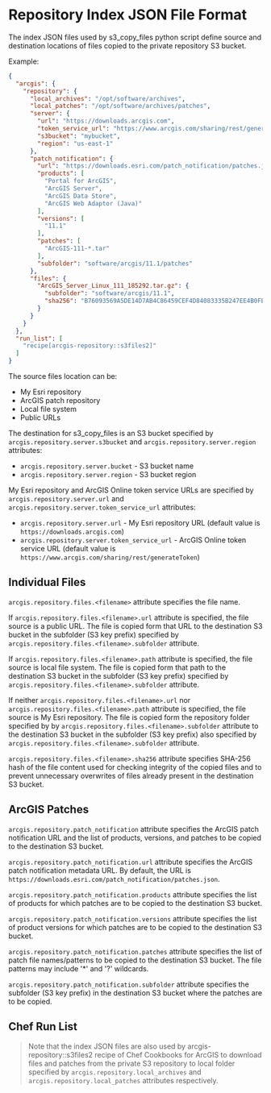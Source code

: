 # Repository Index JSON File Format

The index JSON files used by s3_copy_files python script define source and destination locations of files copied to the private repository S3 bucket.

Example:

```json
{
  "arcgis": {
    "repository": {
      "local_archives": "/opt/software/archives",
      "local_patches": "/opt/software/archives/patches",
      "server": {
        "url": "https://downloads.arcgis.com",
        "token_service_url": "https://www.arcgis.com/sharing/rest/generateToken",
        "s3bucket": "mybucket",
        "region": "us-east-1"
      },
      "patch_notification": {
        "url": "https://downloads.esri.com/patch_notification/patches.json",
        "products": [
          "Portal for ArcGIS",
          "ArcGIS Server",
          "ArcGIS Data Store",
          "ArcGIS Web Adaptor (Java)"
        ],
        "versions": [
          "11.1"
        ],
        "patches": [
          "ArcGIS-111-*.tar"
        ],
        "subfolder": "software/arcgis/11.1/patches"        
      },
      "files": {
        "ArcGIS_Server_Linux_111_185292.tar.gz": {
          "subfolder": "software/arcgis/11.1",
          "sha256": "B76093569A5DE14D7AB4C86459CEF4D84083335B247EE4B0FB0C4E22FE429B37"
        }
      }
    }
  },
  "run_list": [
    "recipe[arcgis-repository::s3files2]"
  ]
}
```

The source files location can be:

* My Esri repository
* ArcGIS patch repository
* Local file system
* Public URLs

The destination for s3_copy_files is an S3 bucket specified by `arcgis.repository.server.s3bucket` and `arcgis.repository.server.region` attributes:

* `arcgis.repository.server.bucket` - S3 bucket name
* `arcgis.repository.server.region` - S3 bucket region

My Esri repository and ArcGIS Online token service URLs are specified by `arcgis.repository.server.url` and `arcgis.repository.server.token_service_url` attributes:

* `arcgis.repository.server.url` - My Esri repository URL (default value is `https://downloads.arcgis.com`)
* `arcgis.repository.server.token_service_url` - ArcGIS Online token service URL (default value is `https://www.arcgis.com/sharing/rest/generateToken`)

## Individual Files

`arcgis.repository.files.<filename>` attribute specifies the file name.

If `arcgis.repository.files.<filename>.url` attribute is specified, the file source is a public URL. The file is copied form that URL to the destination S3 bucket in the subfolder (S3 key prefix) specified by `arcgis.repository.files.<filename>.subfolder` attribute.

If `arcgis.repository.files.<filename>.path` attribute is specified, the file source is local file system. The file is copied form that path to the destination S3 bucket in the subfolder (S3 key prefix) specified by `arcgis.repository.files.<filename>.subfolder` attribute.

If neither `arcgis.repository.files.<filename>.url` nor `arcgis.repository.files.<filename>.path` attribute is specified, the file source is My Esri repository. The file is copied form the repository folder specified by by `arcgis.repository.files.<filename>.subfolder` attribute to the destination S3 bucket in the subfolder (S3 key prefix) also specified by `arcgis.repository.files.<filename>.subfolder` attribute.

`arcgis.repository.files.<filename>.sha256` attribute specifies SHA-256 hash of the file content used for checking integrity of the copied files and to prevent unnecessary overwrites of files already present in the destination S3 bucket.  

## ArcGIS Patches

`arcgis.repository.patch_notification` attribute specifies the ArcGIS patch notification URL and the list of products, versions, and patches to be copied to the destination S3 bucket.

`arcgis.repository.patch_notification.url` attribute specifies the ArcGIS patch notification metadata URL. By default, the URL is `https://downloads.esri.com/patch_notification/patches.json`.

`arcgis.repository.patch_notification.products` attribute specifies the list of products for which patches are to be copied to the destination S3 bucket.

`arcgis.repository.patch_notification.versions` attribute specifies the list of product versions for which patches are to be copied to the destination S3 bucket.

`arcgis.repository.patch_notification.patches` attribute specifies the list of patch file names/patterns to be copied to the destination S3 bucket. The file patterns may include '*' and '?' wildcards.

`arcgis.repository.patch_notification.subfolder` attribute specifies the subfolder (S3 key prefix) in the destination S3 bucket where the patches are to be copied.

## Chef Run List

> Note that the index JSON files are also used by arcgis-repository::s3files2 recipe of Chef Cookbooks for ArcGIS to download files and patches from the private S3 repository to local folder specified by `arcgis.repository.local_archives` and `arcgis.repository.local_patches` attributes respectively.
